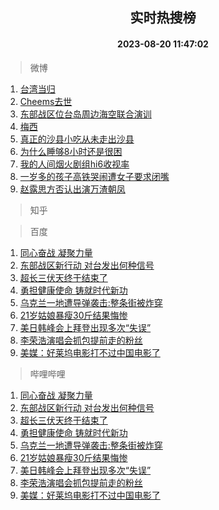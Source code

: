 <div align="center"><h2>实时热搜榜</h2><h4>2023-08-20 11:47:02</h4></div>

> 微博  

1. [台湾当归](https://s.weibo.com/weibo?q=%23%E5%8F%B0%E6%B9%BE%E5%BD%93%E5%BD%92%23&t=31&band_rank=1&Refer=top)<br />
2. [Cheems去世](https://s.weibo.com/weibo?q=%23Cheems%E5%8E%BB%E4%B8%96%23&t=31&band_rank=2&Refer=top)<br />
3. [东部战区位台岛周边海空联合演训](https://s.weibo.com/weibo?q=%23%E4%B8%9C%E9%83%A8%E6%88%98%E5%8C%BA%E4%BD%8D%E5%8F%B0%E5%B2%9B%E5%91%A8%E8%BE%B9%E6%B5%B7%E7%A9%BA%E8%81%94%E5%90%88%E6%BC%94%E8%AE%AD%23&t=31&band_rank=3&Refer=top)<br />
4. [梅西](https://s.weibo.com/weibo?q=%E6%A2%85%E8%A5%BF&t=31&band_rank=4&Refer=top)<br />
5. [真正的沙县小吃从未走出沙县](https://s.weibo.com/weibo?q=%E7%9C%9F%E6%AD%A3%E7%9A%84%E6%B2%99%E5%8E%BF%E5%B0%8F%E5%90%83%E4%BB%8E%E6%9C%AA%E8%B5%B0%E5%87%BA%E6%B2%99%E5%8E%BF&t=31&band_rank=5&Refer=top)<br />
6. [为什么睡够8小时还是很困](https://s.weibo.com/weibo?q=%23%E4%B8%BA%E4%BB%80%E4%B9%88%E7%9D%A1%E5%A4%9F8%E5%B0%8F%E6%97%B6%E8%BF%98%E6%98%AF%E5%BE%88%E5%9B%B0%23&t=31&band_rank=6&Refer=top)<br />
7. [我的人间烟火剧组hi6收视率](https://s.weibo.com/weibo?q=%23%E6%88%91%E7%9A%84%E4%BA%BA%E9%97%B4%E7%83%9F%E7%81%AB%E5%89%A7%E7%BB%84hi6%E6%94%B6%E8%A7%86%E7%8E%87%23&t=31&band_rank=7&Refer=top)<br />
8. [一岁多的孩子高铁哭闹遭女子要求闭嘴](https://s.weibo.com/weibo?q=%23%E4%B8%80%E5%B2%81%E5%A4%9A%E7%9A%84%E5%AD%A9%E5%AD%90%E9%AB%98%E9%93%81%E5%93%AD%E9%97%B9%E9%81%AD%E5%A5%B3%E5%AD%90%E8%A6%81%E6%B1%82%E9%97%AD%E5%98%B4%23&t=31&band_rank=8&Refer=top)<br />
9. [赵露思方否认出演万渣朝凤](https://s.weibo.com/weibo?q=%23%E8%B5%B5%E9%9C%B2%E6%80%9D%E6%96%B9%E5%90%A6%E8%AE%A4%E5%87%BA%E6%BC%94%E4%B8%87%E6%B8%A3%E6%9C%9D%E5%87%A4%23&t=31&band_rank=9&Refer=top)<br />

> 知乎  


> 百度  

1. [同心奋战 凝聚力量](https://www.baidu.com/s?wd=%E5%90%8C%E5%BF%83%E5%A5%8B%E6%88%98+%E5%87%9D%E8%81%9A%E5%8A%9B%E9%87%8F&sa=fyb_news&rsv_dl=fyb_news)<br />
2. [东部战区新行动 对台发出何种信号](https://www.baidu.com/s?wd=%E4%B8%9C%E9%83%A8%E6%88%98%E5%8C%BA%E6%96%B0%E8%A1%8C%E5%8A%A8+%E5%AF%B9%E5%8F%B0%E5%8F%91%E5%87%BA%E4%BD%95%E7%A7%8D%E4%BF%A1%E5%8F%B7&sa=fyb_news&rsv_dl=fyb_news)<br />
3. [超长三伏天终于结束了](https://www.baidu.com/s?wd=%E8%B6%85%E9%95%BF%E4%B8%89%E4%BC%8F%E5%A4%A9%E7%BB%88%E4%BA%8E%E7%BB%93%E6%9D%9F%E4%BA%86&sa=fyb_news&rsv_dl=fyb_news)<br />
4. [勇担健康使命 铸就时代新功](https://www.baidu.com/s?wd=%E5%8B%87%E6%8B%85%E5%81%A5%E5%BA%B7%E4%BD%BF%E5%91%BD+%E9%93%B8%E5%B0%B1%E6%97%B6%E4%BB%A3%E6%96%B0%E5%8A%9F&sa=fyb_news&rsv_dl=fyb_news)<br />
5. [乌克兰一地遭导弹袭击:整条街被炸穿](https://www.baidu.com/s?wd=%E4%B9%8C%E5%85%8B%E5%85%B0%E4%B8%80%E5%9C%B0%E9%81%AD%E5%AF%BC%E5%BC%B9%E8%A2%AD%E5%87%BB%3A%E6%95%B4%E6%9D%A1%E8%A1%97%E8%A2%AB%E7%82%B8%E7%A9%BF&sa=fyb_news&rsv_dl=fyb_news)<br />
6. [21岁姑娘暴瘦30斤结果悔惨](https://www.baidu.com/s?wd=21%E5%B2%81%E5%A7%91%E5%A8%98%E6%9A%B4%E7%98%A630%E6%96%A4%E7%BB%93%E6%9E%9C%E6%82%94%E6%83%A8&sa=fyb_news&rsv_dl=fyb_news)<br />
7. [美日韩峰会上拜登出现多次“失误”](https://www.baidu.com/s?wd=%E7%BE%8E%E6%97%A5%E9%9F%A9%E5%B3%B0%E4%BC%9A%E4%B8%8A%E6%8B%9C%E7%99%BB%E5%87%BA%E7%8E%B0%E5%A4%9A%E6%AC%A1%E2%80%9C%E5%A4%B1%E8%AF%AF%E2%80%9D&sa=fyb_news&rsv_dl=fyb_news)<br />
8. [李荣浩演唱会抓包提前走的粉丝](https://www.baidu.com/s?wd=%E6%9D%8E%E8%8D%A3%E6%B5%A9%E6%BC%94%E5%94%B1%E4%BC%9A%E6%8A%93%E5%8C%85%E6%8F%90%E5%89%8D%E8%B5%B0%E7%9A%84%E7%B2%89%E4%B8%9D&sa=fyb_news&rsv_dl=fyb_news)<br />
9. [美媒：好莱坞电影打不过中国电影了](https://www.baidu.com/s?wd=%E7%BE%8E%E5%AA%92%EF%BC%9A%E5%A5%BD%E8%8E%B1%E5%9D%9E%E7%94%B5%E5%BD%B1%E6%89%93%E4%B8%8D%E8%BF%87%E4%B8%AD%E5%9B%BD%E7%94%B5%E5%BD%B1%E4%BA%86&sa=fyb_news&rsv_dl=fyb_news)<br />

> 哔哩哔哩  

1. [同心奋战 凝聚力量](https://www.baidu.com/s?wd=%E5%90%8C%E5%BF%83%E5%A5%8B%E6%88%98+%E5%87%9D%E8%81%9A%E5%8A%9B%E9%87%8F&sa=fyb_news&rsv_dl=fyb_news)<br />
2. [东部战区新行动 对台发出何种信号](https://www.baidu.com/s?wd=%E4%B8%9C%E9%83%A8%E6%88%98%E5%8C%BA%E6%96%B0%E8%A1%8C%E5%8A%A8+%E5%AF%B9%E5%8F%B0%E5%8F%91%E5%87%BA%E4%BD%95%E7%A7%8D%E4%BF%A1%E5%8F%B7&sa=fyb_news&rsv_dl=fyb_news)<br />
3. [超长三伏天终于结束了](https://www.baidu.com/s?wd=%E8%B6%85%E9%95%BF%E4%B8%89%E4%BC%8F%E5%A4%A9%E7%BB%88%E4%BA%8E%E7%BB%93%E6%9D%9F%E4%BA%86&sa=fyb_news&rsv_dl=fyb_news)<br />
4. [勇担健康使命 铸就时代新功](https://www.baidu.com/s?wd=%E5%8B%87%E6%8B%85%E5%81%A5%E5%BA%B7%E4%BD%BF%E5%91%BD+%E9%93%B8%E5%B0%B1%E6%97%B6%E4%BB%A3%E6%96%B0%E5%8A%9F&sa=fyb_news&rsv_dl=fyb_news)<br />
5. [乌克兰一地遭导弹袭击:整条街被炸穿](https://www.baidu.com/s?wd=%E4%B9%8C%E5%85%8B%E5%85%B0%E4%B8%80%E5%9C%B0%E9%81%AD%E5%AF%BC%E5%BC%B9%E8%A2%AD%E5%87%BB%3A%E6%95%B4%E6%9D%A1%E8%A1%97%E8%A2%AB%E7%82%B8%E7%A9%BF&sa=fyb_news&rsv_dl=fyb_news)<br />
6. [21岁姑娘暴瘦30斤结果悔惨](https://www.baidu.com/s?wd=21%E5%B2%81%E5%A7%91%E5%A8%98%E6%9A%B4%E7%98%A630%E6%96%A4%E7%BB%93%E6%9E%9C%E6%82%94%E6%83%A8&sa=fyb_news&rsv_dl=fyb_news)<br />
7. [美日韩峰会上拜登出现多次“失误”](https://www.baidu.com/s?wd=%E7%BE%8E%E6%97%A5%E9%9F%A9%E5%B3%B0%E4%BC%9A%E4%B8%8A%E6%8B%9C%E7%99%BB%E5%87%BA%E7%8E%B0%E5%A4%9A%E6%AC%A1%E2%80%9C%E5%A4%B1%E8%AF%AF%E2%80%9D&sa=fyb_news&rsv_dl=fyb_news)<br />
8. [李荣浩演唱会抓包提前走的粉丝](https://www.baidu.com/s?wd=%E6%9D%8E%E8%8D%A3%E6%B5%A9%E6%BC%94%E5%94%B1%E4%BC%9A%E6%8A%93%E5%8C%85%E6%8F%90%E5%89%8D%E8%B5%B0%E7%9A%84%E7%B2%89%E4%B8%9D&sa=fyb_news&rsv_dl=fyb_news)<br />
9. [美媒：好莱坞电影打不过中国电影了](https://www.baidu.com/s?wd=%E7%BE%8E%E5%AA%92%EF%BC%9A%E5%A5%BD%E8%8E%B1%E5%9D%9E%E7%94%B5%E5%BD%B1%E6%89%93%E4%B8%8D%E8%BF%87%E4%B8%AD%E5%9B%BD%E7%94%B5%E5%BD%B1%E4%BA%86&sa=fyb_news&rsv_dl=fyb_news)<br />
